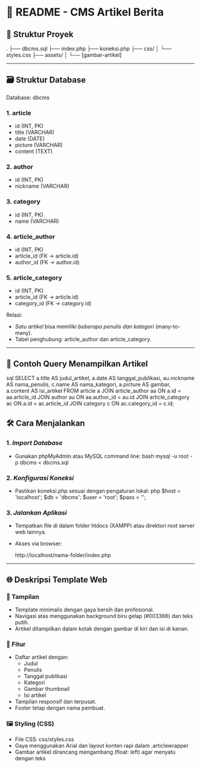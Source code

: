 # 📄 README - CMS Artikel Berita

## 📁 Struktur Proyek


.
├── dbcms.sql
├── index.php
├── koneksi.php
├── css/
│   └── styles.css
├── assets/
│   └── [gambar-artikel]


---

## 🗃 Struktur Database

Database: dbcms

### 1. article
- id (INT, PK)
- title (VARCHAR)
- date (DATE)
- picture (VARCHAR)
- content (TEXT)

### 2. author
- id (INT, PK)
- nickname (VARCHAR)

### 3. category
- id (INT, PK)
- name (VARCHAR)

### 4. article_author
- id (INT, PK)
- article_id (FK → article.id)
- author_id (FK → author.id)

### 5. article_category
- id (INT, PK)
- article_id (FK → article.id)
- category_id (FK → category.id)

Relasi:
- *Satu artikel* bisa memiliki *beberapa penulis dan kategori* (many-to-many).
- Tabel penghubung: article_author dan article_category.

---

## 📌 Contoh Query Menampilkan Artikel

sql
SELECT 
    a.title AS judul_artikel,
    a.date AS tanggal_publikasi,
    au.nickname AS nama_penulis,
    c.name AS nama_kategori,
    a.picture AS gambar,
    a.content AS isi_artikel
FROM 
    article a
JOIN 
    article_author aa ON a.id = aa.article_id
JOIN 
    author au ON aa.author_id = au.id
JOIN 
    article_category ac ON a.id = ac.article_id
JOIN 
    category c ON ac.category_id = c.id;



## 🛠 Cara Menjalankan

### 1. *Import Database*
- Gunakan phpMyAdmin atau MySQL command line:
  bash
  mysql -u root -p dbcms < dbcms.sql
  

### 2. *Konfigurasi Koneksi*
- Pastikan koneksi.php sesuai dengan pengaturan lokal:
  php
  $host = 'localhost';
  $db = 'dbcms';
  $user = 'root';
  $pass = '';
  

### 3. *Jalankan Aplikasi*
- Tempatkan file di dalam folder htdocs (XAMPP) atau direktori root server web lainnya.
- Akses via browser:
  
  http://localhost/nama-folder/index.php
  

---

## 🌐 Deskripsi Template Web

### 🎨 Tampilan
- Template minimalis dengan gaya bersih dan profesional.
- Navigasi atas menggunakan background biru gelap (#003366) dan teks putih.
- Artikel ditampilkan dalam kotak dengan gambar di kiri dan isi di kanan.

### 🧩 Fitur
- Daftar artikel dengan:
  - Judul
  - Penulis
  - Tanggal publikasi
  - Kategori
  - Gambar thumbnail
  - Isi artikel
- Tampilan responsif dan terpusat.
- Footer tetap dengan nama pembuat.

### 🖼 Styling (CSS)
- File CSS: css/styles.css
- Gaya menggunakan Arial dan layout konten rapi dalam .articlewrapper
- Gambar artikel dirancang mengambang (float: left) agar menyatu dengan teks
